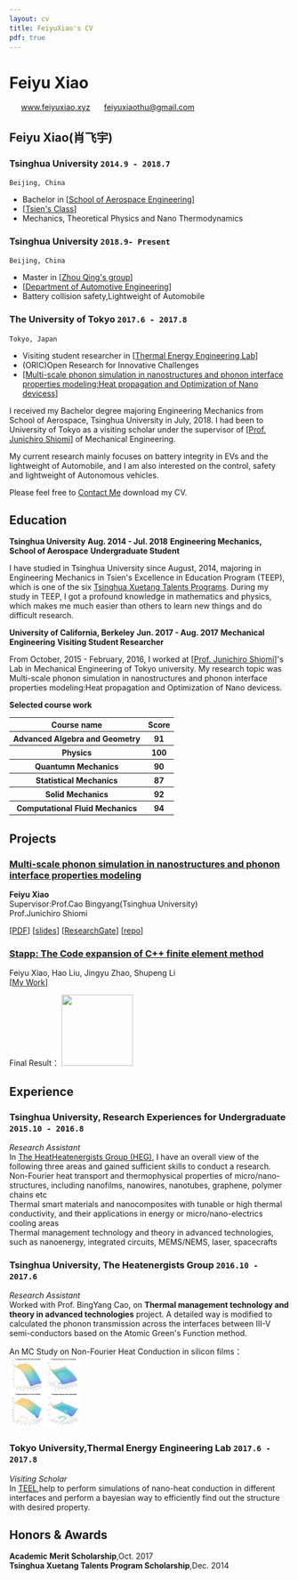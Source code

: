 ```yaml
---
layout: cv
title: FeiyuXiao's CV
pdf: true
---
```

# Feiyu __Xiao__

<div id="webaddress">
<i class="fi-home" style="margin-left:1em"></i>
<a href="http://feiyuxiao.xyz" style="margin-left:0.5em">www.feiyuxiao.xyz</a>
<i class="fi-mail" style="margin-left:1em"></i>
<a href="feiyuxiaothu@gmail.com" style="margin-left:0.5em">feiyuxiaothu@gmail.com</a>
</div>

## Feiyu Xiao(肖飞宇)

### __Tsinghua University__ `2014.9 - 2018.7`
```
Beijing, China
```
- Bachelor in [[School of Aerospace Engineering](http://www.hy.tsinghua.edu.cn/publish/hyen/index.html)]
- [[Tsien's Class](http://cnmm.tsinghua.edu.cn/teep/#!/)]
- Mechanics, Theoretical Physics and Nano Thermodynamics

### __Tsinghua University__ `2018.9- Present`
```
Beijing, China
```
- Master in [[Zhou Qing's group](http://www.dae.tsinghua.edu.cn/publish/dae/4364/2010/20101216111943138595093/20101216111943138595093_.html)]
- [[Department of Automotive Engineering](http://www.tsinghua.edu.cn/publish/daeen/index.html)]
- Battery collision safety,Lightweight of Automobile

### __The University of Tokyo__ `2017.6 - 2017.8`
```
Tokyo, Japan
```
- Visiting student researcher in [[Thermal Energy Engineering
Lab](http://www.phonon.t.u-tokyo.ac.jp/?l)]
- (ORIC)Open Research for Innovative Challenges
- [[Multi-scale phonon simulation in nanostructures and phonon interface properties modeling:Heat propagation and Optimization of Nano devicess](https://www.researchgate.net/publication/321211074_Multi-scale_phonon_simulation_in_nanostructures_and_phonon_interface_properties_modelingHeat_propagation_and_Optimization_of_Nano_devices)]

I received my Bachelor degree majoring Engineering Mechanics from School of Aerospace, Tsinghua University in July, 2018. I had been to University of Tokyo as a visiting scholar under the supervisor of [[Prof. Junichiro Shiomi](http://www.researcherid.com/rid/B-3644-2013)] of Mechanical Engineering.

My current research mainly focuses on battery integrity in EVs and the lightweight of Automobile, and I am 
also interested on the control, safety and lightweight of Autonomous vehicles.

Please feel free to [Contact Me](feiyuxiaothu@gmail.com) download my CV.

## Education

__Tsinghua University__
**Aug. 2014 - Jul. 2018**
**Engineering Mechanics, School of Aerospace**
**Undergraduate Student**

I have studied in Tsinghua University since August, 2014, majoring in Engineering Mechanics in Tsien's Excellence in Education Program (TEEP), which is one of the six [Tsinghua Xuetang Talents Programs](http://www.tsinghua.edu.cn/publish/newthuen/newthuen_cnt/admissions/admissions-1-4.html). During my study in TEEP, I got a profound knowledge in mathematics and physics, which makes me much easier than others to learn new things and do difficult research.

__University of California, Berkeley__
**Jun. 2017 - Aug. 2017**
**Mechanical Engineering**
**Visiting Student Researcher**

From October, 2015 - February, 2016, I worked at [[Prof. Junichiro Shiomi](http://www.researcherid.com/rid/B-3644-2013)]'s Lab in Mechanical Engineering of Tokyo university. My research topic was Multi-scale phonon simulation in nanostructures and phonon interface properties modeling:Heat propagation and Optimization of Nano devicess.


__Selected course work__

<table>
        <tr>
            <th>Course name</th>
            <th>Score</th>
        </tr>
        <tr>
            <th>Advanced Algebra and Geometry</th>
            <th>91</th>
        </tr>
        <tr>
            <th>Physics</th>
            <th>100</th>
        </tr>
        <tr>
            <th>Quantumn Mechanics</th>
            <th>90</th>
        </tr>
        <tr>
            <th>Statistical Mechanics</th>
            <th>87</th>
        </tr>
        <tr>
            <th>Solid Mechanics</th>
            <th>92</th>
        </tr>
        <tr>
            <th>Computational Fluid Mechanics</th>
            <th>94</th>
        </tr>
</table>




## Projects

### [__Multi-scale phonon simulation in nanostructures and phonon interface properties modeling__](https://2017.splashcon.org/event/dsldi-2017-substance-and-style-domain-specific-languages-for-mathematical-diagrams) <br>
__Feiyu Xiao__ <br>
Supervisor:Prof.Cao Bingyang(Tsinghua University) <br>
           Prof.Junichiro Shiomi <br>    

[[PDF](https://github.com/feiyuxiaoThu/Oric/blob/master/Thesis.pdf)]
[[slides](https://github.com/feiyuxiaoThu/Oric/blob/master/Oricpre.pdf)]
[[ResearchGate](https://www.researchgate.net/publication/321211074_Multi-scale_phonon_simulation_in_nanostructures_and_phonon_interface_properties_modelingHeat_propagation_and_Optimization_of_Nano_devices)]
[[repo](https://github.com/feiyuxiaoThu/Oric)]

### [__Stapp: The Code expansion of C++ finite element method__](https://github.com/feiyuxiaoThu/stappp)
Feiyu Xiao, Hao Liu, Jingyu Zhao, Shupeng Li<br>
[[My Work](https://github.com/feiyuxiaoThu/stappp/tree/master/PreProcessor)] <br>

<p>
Final Result：
<img src="https://github.com/feiyuxiaoThu/stappp/blob/master/Final%20Result.png" width="128" height="128" />
</p>


## Experience

### __Tsinghua University, Research Experiences for Undergraduate__  `2015.10 - 2016.8`
_Research Assistant_<br>
In [The HeatHeatenergists Group (HEG)](http://www.heatenergist.org/index.asp), I have an overall view of the following three areas and gained 
sufficient skills to conduct a research.<br>
Non-Fourier heat transport and thermophysical properties of micro/nano-structures, including nanofilms, nanowires, nanotubes, graphene, polymer chains etc <br>
Thermal smart materials and nanocomposites with tunable or high thermal conductivity, and their applications in energy or micro/nano-electrics cooling areas <br>
Thermal management technology and theory in advanced technologies, such as nanoenergy, integrated circuits, MEMS/NEMS, laser, spacecrafts


### __Tsinghua University, The Heatenergists Group__ `2016.10 - 2017.6`
_Research Assistant_<br>
Worked with Prof. BingYang Cao, on __Thermal management technology and theory in advanced technologies__ project. 
A detailed way is modified to calculated the phonon transmission across the interfaces between III-V semi-conductors
based on the Atomic Green's Function method.

<p>
An MC Study on Non-Fourier Heat Conduction in silicon films：
<img src="https://github.com/feiyuxiaoThu/TsinghuaDocuments/blob/master/MC/MC.png" width="128" height="128" />
</p>

### __Tokyo University,Thermal Energy Engineering Lab__ `2017.6 - 2017.8`
_Visiting Scholar_<br>
In [TEEL](http://www.phonon.t.u-tokyo.ac.jp/?),help to perform simulations of nano-heat conduction in different interfaces and perform a bayesian way
to efficiently find out the structure with desired property.



## Honors & Awards

**Academic Merit Scholarship**,Oct. 2017<br>
**Tsinghua Xuetang Talents Program Scholarship**,Dec. 2014<br>


<!-- ### Footer

Last updated: May 2018 -->


